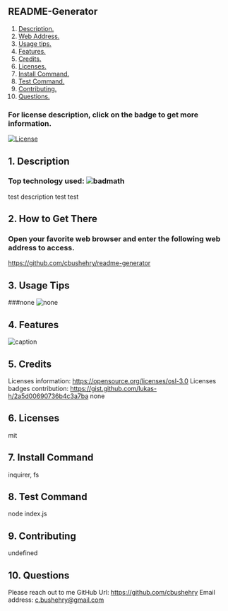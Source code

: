 
## README-Generator
1. [ Description. ](#desc)
2. [ Web Address. ](#web-address)
3. [ Usage tips. ](#usage)
4. [ Features. ](#features)
5. [ Credits. ](#credits)
6. [ Licenses. ](#licenses)
7. [ Install Command. ](#commandInstall)
8. [ Test Command. ](#commandTest)
9. [ Contributing. ](#contributing)
9. [ Questions. ](#questions)
### For license description, click on the badge to get more information.
[![License](https://img.shields.io/badge/License-MIT%20-blue.svg)](https://opensource.org/licenses/mit)
<a name="desc"></a>
## 1. Description
### Top technology used:  ![badmath](https://img.shields.io/github/languages/top/nielsenjared/badmath)
test description test test 
<a name="web-address"></a>
## 2. How to Get There
### Open your favorite web browser and enter the following web address to access.
https://github.com/cbushehry/readme-generator
<a name="usage"></a>
## 3. Usage Tips


###none
![none](./assets/images/none.JPG?raw=true "none")





<a name="features"></a>
## 4. Features
![caption](./assets/images/undefined.gif)
<a name="credits"></a>
## 5. Credits
Licenses information: https://opensource.org/licenses/osl-3.0
Licenses badges contribution: https://gist.github.com/lukas-h/2a5d00690736b4c3a7ba
none
<a name="licenses"></a>
## 6. Licenses
mit
<a name="commandInstall"></a>
## 7. Install Command
inquirer, fs
<a name="commandTest"></a>
## 8. Test Command
node index.js
<a name="contributing"></a>
## 9. Contributing
undefined
<a name="questions"></a>
## 10. Questions
Please reach out to me
GitHub Url: https://github.com/cbushehry
Email address: c.bushehry@gmail.com
